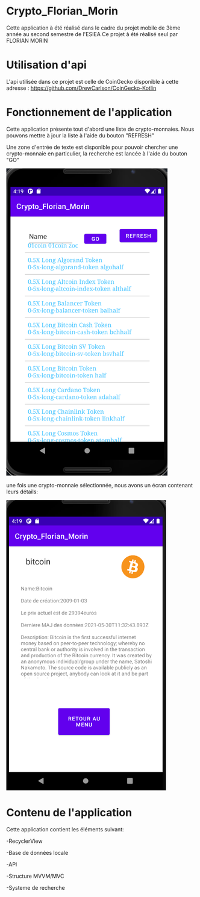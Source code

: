 # Crypto_Florian_Morin
Cette application à été réalisé dans le cadre du projet mobile de 3ème année au second semestre de l'ESIEA
Ce projet à été réalisé seul par FLORIAN MORIN

# Utilisation d'api
L'api utilisée dans ce projet est celle de CoinGecko disponible à cette adresse : https://github.com/DrewCarlson/CoinGecko-Kotlin

# Fonctionnement de l'application
Cette application présente tout d'abord une liste de crypto-monnaies. Nous pouvons mettre à jour la liste à l'aide du bouton "REFRESH"

Une zone d'entrée de texte est disponible pour pouvoir chercher une crypto-monnaie en particulier, la recherche est lancée à l'aide du bouton "GO"

![image](https://github.com/Hikachhu/Crypto_Florian_Morin/blob/master/EcranAcceuil.png)

une fois une crypto-monnaie sélectionnée, nous avons un écran contenant leurs détails:

![image](https://github.com/Hikachhu/Crypto_Florian_Morin/blob/master/EcranDetail.png)

# Contenu de l'application
Cette application contient les éléments suivant:

-RecyclerView

-Base de données locale

-API

-Structure MVVM/MVC

-Systeme de recherche

